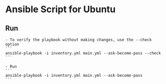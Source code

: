 # Ansible Script for Ubuntu

## Run
    - To verify the playbook without making changes, use the --check option
    ```
    ansible-playbook -i inventory.yml main.yml --ask-become-pass --check
    ```

    - Run
    ```
    ansible-playbook -i inventory.yml main.yml --ask-become-pass
    ```